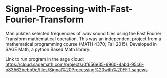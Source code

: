# Signal-Processing-with-Fast-Fourier-Transform
Manipulates selected frequencies of .wav sound files using the Fast Fourier Transform mathematical operation.
This was an independent project from a mathematical programming course (MATH 4370; Fall 2015).
Developed in SAGE Math, a python Based Math library.

Link to run program in the sage cloud:
https://cloud.sagemath.com/projects/0f656e35-6960-4abd-95c6-b83562bebb9e/files/Signal%20Processing%20with%20FFT.sagews
